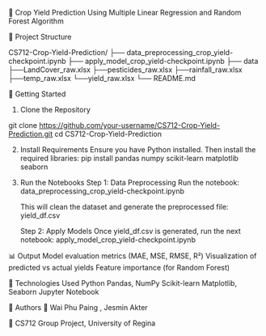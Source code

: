 🌾 Crop Yield Prediction Using Multiple Linear Regression and Random Forest Algorithm

📁 Project Structure

CS712-Crop-Yield-Prediction/
├── data_preprocessing_crop_yield-checkpoint.ipynb
├── apply_model_crop_yield-checkpoint.ipynb
├── data
    ├──LandCover_raw.xlsx
    ├──pesticides_raw.xlsx
    ├──rainfall_raw.xlsx
    ├──temp_raw.xlsx
    └──yield_raw.xlsx
└── README.md

🚀 Getting Started

1. Clone the Repository

git clone https://github.com/your-username/CS712-Crop-Yield-Prediction.git
cd CS712-Crop-Yield-Prediction

2. Install Requirements
Ensure you have Python installed. Then install the required libraries:
pip install pandas numpy scikit-learn matplotlib seaborn


3. Run the Notebooks
    Step 1: Data Preprocessing
        Run the notebook:
        data_preprocessing_crop_yield-checkpoint.ipynb

    This will clean the dataset and generate the preprocessed file:
    yield_df.csv

    Step 2: Apply Models
    Once yield_df.csv is generated, run the next notebook:
    apply_model_crop_yield-checkpoint.ipynb


📊 Output
Model evaluation metrics (MAE, MSE, RMSE, R²)
Visualization of predicted vs actual yields
Feature importance (for Random Forest)

📌 Technologies Used
Python
Pandas, NumPy
Scikit-learn
Matplotlib, Seaborn
Jupyter Notebook


🧠 Authors
👤 Wai Phu Paing , Jesmin Akter
 
🔗 CS712 Group Project, University of Regina